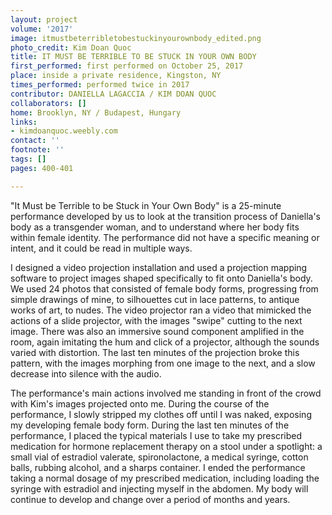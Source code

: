 ```yaml
---
layout: project
volume: '2017'
image: itmustbeterribletobestuckinyourownbody_edited.png
photo_credit: Kim Doan Quoc
title: IT MUST BE TERRIBLE TO BE STUCK IN YOUR OWN BODY
first_performed: first performed on October 25, 2017
place: inside a private residence, Kingston, NY
times_performed: performed twice in 2017
contributor: DANIELLA LAGACCIA / KIM DOAN QUOC
collaborators: []
home: Brooklyn, NY / Budapest, Hungary
links:
- kimdoanquoc.weebly.com
contact: ''
footnote: ''
tags: []
pages: 400-401

---
```


"It Must be Terrible to be Stuck in Your Own Body" is a 25-minute performance developed by us to look at the transition process of Daniella's body as a transgender woman, and to understand where her body fits within female identity. The performance did not have a specific meaning or intent, and it could be read in multiple ways.

I designed a video projection installation and used a projection mapping software to project images shaped specifically to fit onto Daniella's body. We used 24 photos that consisted of female body forms, progressing from simple drawings of mine, to silhouettes cut in lace patterns, to antique works of art, to nudes. The video projector ran a video that mimicked the actions of a slide projector, with the images "swipe" cutting to the next image. There was also an immersive sound component amplified in the room, again imitating the hum and click of a projector, although the sounds varied with distortion. The last ten minutes of the projection broke this pattern, with the images morphing from one image to the next, and a slow decrease into silence with the audio.

The performance's main actions involved me standing in front of the crowd with Kim's images projected onto me. During the course of the performance, I slowly stripped my clothes off until I was naked, exposing my developing female body form. During the last ten minutes of the performance, I placed the typical materials I use to take my prescribed medication for hormone replacement therapy on a stool under a spotlight: a small vial of estradiol valerate, spironolactone, a medical syringe, cotton balls, rubbing alcohol, and a sharps container. I ended the performance taking a normal dosage of my prescribed medication, including loading the syringe with estradiol and injecting myself in the abdomen. My body will continue to develop and change over a period of months and years.
